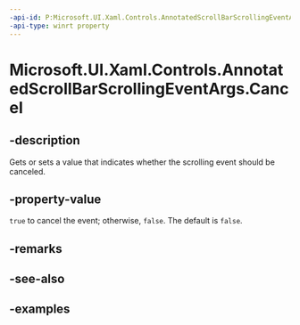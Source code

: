 ```yaml
---
-api-id: P:Microsoft.UI.Xaml.Controls.AnnotatedScrollBarScrollingEventArgs.Cancel
-api-type: winrt property
---
```


# Microsoft.UI.Xaml.Controls.AnnotatedScrollBarScrollingEventArgs.Cancel

<!--
public bool Cancel { get; set; }
-->


## -description

Gets or sets a value that indicates whether the scrolling event should be canceled.

## -property-value

`true` to cancel the event; otherwise, `false`. The default is `false`.

## -remarks

## -see-also

## -examples


